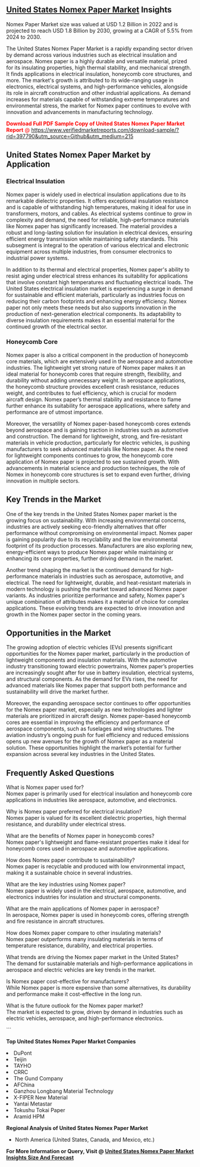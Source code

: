 <h2><a href="https://www.verifiedmarketreports.com/download-sample/?rid=397790&amp;utm_source=Github&amp;utm_medium=215" target="_blank">United States Nomex Paper Market</a> Insights</h2><p>Nomex Paper Market size was valued at USD 1.2 Billion in 2022 and is projected to reach USD 1.8 Billion by 2030, growing at a CAGR of 5.5% from 2024 to 2030.</p><p> <p>The United States Nomex Paper Market is a rapidly expanding sector driven by demand across various industries such as electrical insulation and aerospace. Nomex paper is a highly durable and versatile material, prized for its insulating properties, high thermal stability, and mechanical strength. It finds applications in electrical insulation, honeycomb core structures, and more. The market's growth is attributed to its wide-ranging usage in electronics, electrical systems, and high-performance vehicles, alongside its role in aircraft construction and other industrial applications. As demand increases for materials capable of withstanding extreme temperatures and environmental stress, the market for Nomex paper continues to evolve with innovation and advancements in manufacturing technology. <p><span class=""><span style="color: #ff0000;"><strong>Download Full PDF Sample Copy of United States Nomex Paper Market Report</strong> @ </span><a href="https://www.verifiedmarketreports.com/download-sample/?rid=397790&amp;utm_source=Github&amp;utm_medium=215" target="_blank">https://www.verifiedmarketreports.com/download-sample/?rid=397790&amp;utm_source=Github&amp;utm_medium=215</a></span></p></p> <h2>United States Nomex Paper Market by Application</h2> <h3>Electrical Insulation</h3> <p>Nomex paper is widely used in electrical insulation applications due to its remarkable dielectric properties. It offers exceptional insulation resistance and is capable of withstanding high temperatures, making it ideal for use in transformers, motors, and cables. As electrical systems continue to grow in complexity and demand, the need for reliable, high-performance materials like Nomex paper has significantly increased. The material provides a robust and long-lasting solution for insulation in electrical devices, ensuring efficient energy transmission while maintaining safety standards. This subsegment is integral to the operation of various electrical and electronic equipment across multiple industries, from consumer electronics to industrial power systems.</p> <p>In addition to its thermal and electrical properties, Nomex paper's ability to resist aging under electrical stress enhances its suitability for applications that involve constant high temperatures and fluctuating electrical loads. The United States electrical insulation market is experiencing a surge in demand for sustainable and efficient materials, particularly as industries focus on reducing their carbon footprints and enhancing energy efficiency. Nomex paper not only meets these needs but also supports innovation in the production of next-generation electrical components. Its adaptability to diverse insulation requirements makes it an essential material for the continued growth of the electrical sector.</p> <h3>Honeycomb Core</h3> <p>Nomex paper is also a critical component in the production of honeycomb core materials, which are extensively used in the aerospace and automotive industries. The lightweight yet strong nature of Nomex paper makes it an ideal material for honeycomb cores that require strength, flexibility, and durability without adding unnecessary weight. In aerospace applications, the honeycomb structure provides excellent crash resistance, reduces weight, and contributes to fuel efficiency, which is crucial for modern aircraft design. Nomex paper’s thermal stability and resistance to flame further enhance its suitability for aerospace applications, where safety and performance are of utmost importance.</p> <p>Moreover, the versatility of Nomex paper-based honeycomb cores extends beyond aerospace and is gaining traction in industries such as automotive and construction. The demand for lightweight, strong, and fire-resistant materials in vehicle production, particularly for electric vehicles, is pushing manufacturers to seek advanced materials like Nomex paper. As the need for lightweight components continues to grow, the honeycomb core application of Nomex paper is projected to see sustained growth. With advancements in material science and production techniques, the role of Nomex in honeycomb core structures is set to expand even further, driving innovation in multiple sectors.</p> <h2>Key Trends in the Market</h2> <p>One of the key trends in the United States Nomex paper market is the growing focus on sustainability. With increasing environmental concerns, industries are actively seeking eco-friendly alternatives that offer performance without compromising on environmental impact. Nomex paper is gaining popularity due to its recyclability and the low environmental footprint of its production processes. Manufacturers are also exploring new, energy-efficient ways to produce Nomex paper while maintaining or enhancing its core properties, further driving demand in the market.</p> <p>Another trend shaping the market is the continued demand for high-performance materials in industries such as aerospace, automotive, and electrical. The need for lightweight, durable, and heat-resistant materials in modern technology is pushing the market toward advanced Nomex paper variants. As industries prioritize performance and safety, Nomex paper's unique combination of attributes makes it a material of choice for complex applications. These evolving trends are expected to drive innovation and growth in the Nomex paper sector in the coming years.</p> <h2>Opportunities in the Market</h2> <p>The growing adoption of electric vehicles (EVs) presents significant opportunities for the Nomex paper market, particularly in the production of lightweight components and insulation materials. With the automotive industry transitioning toward electric powertrains, Nomex paper’s properties are increasingly sought after for use in battery insulation, electrical systems, and structural components. As the demand for EVs rises, the need for advanced materials like Nomex paper that support both performance and sustainability will drive the market further.</p> <p>Moreover, the expanding aerospace sector continues to offer opportunities for the Nomex paper market, especially as new technologies and lighter materials are prioritized in aircraft design. Nomex paper-based honeycomb cores are essential in improving the efficiency and performance of aerospace components, such as fuselages and wing structures. The aviation industry’s ongoing push for fuel efficiency and reduced emissions opens up new avenues for the growth of Nomex paper as a material solution. These opportunities highlight the market’s potential for further expansion across several key industries in the United States.</p> <h2>Frequently Asked Questions</h2> <p>What is Nomex paper used for? <br>Nomex paper is primarily used for electrical insulation and honeycomb core applications in industries like aerospace, automotive, and electronics.</p> <p>Why is Nomex paper preferred for electrical insulation? <br>Nomex paper is valued for its excellent dielectric properties, high thermal resistance, and durability under electrical stress.</p> <p>What are the benefits of Nomex paper in honeycomb cores? <br>Nomex paper's lightweight and flame-resistant properties make it ideal for honeycomb cores used in aerospace and automotive applications.</p> <p>How does Nomex paper contribute to sustainability? <br>Nomex paper is recyclable and produced with low environmental impact, making it a sustainable choice in several industries.</p> <p>What are the key industries using Nomex paper? <br>Nomex paper is widely used in the electrical, aerospace, automotive, and electronics industries for insulation and structural components.</p> <p>What are the main applications of Nomex paper in aerospace? <br>In aerospace, Nomex paper is used in honeycomb cores, offering strength and fire resistance in aircraft structures.</p> <p>How does Nomex paper compare to other insulating materials? <br>Nomex paper outperforms many insulating materials in terms of temperature resistance, durability, and electrical properties.</p> <p>What trends are driving the Nomex paper market in the United States? <br>The demand for sustainable materials and high-performance applications in aerospace and electric vehicles are key trends in the market.</p> <p>Is Nomex paper cost-effective for manufacturers? <br>While Nomex paper is more expensive than some alternatives, its durability and performance make it cost-effective in the long run.</p> <p>What is the future outlook for the Nomex paper market? <br>The market is expected to grow, driven by demand in industries such as electric vehicles, aerospace, and high-performance electronics.</p> ```</p><p><strong>Top United States Nomex Paper Market Companies</strong></p><div data-test-id=""><p><li>DuPont</li><li> Teijin</li><li> TAYHO</li><li> CRRC</li><li> The Gund Company</li><li> AFChina</li><li> Ganzhou Longbang Material Technology</li><li> X-FIPER New Material</li><li> Yantai Metastar</li><li> Tokushu Tokai Paper</li><li> Aramid HPM</li></p><div><strong>Regional Analysis of&nbsp;United States Nomex Paper Market</strong></div><ul><li dir="ltr"><p dir="ltr">North America&nbsp;(United States, Canada, and Mexico, etc.)</p></li></ul><p><strong>For More Information or Query, Visit @&nbsp;</strong><strong><a href="https://www.verifiedmarketreports.com/product/nomex-paper-market/?utm_source=Github&amp;utm_medium=215" target="_blank">United States Nomex Paper Market Insights Size And Forecast</a></strong></p></div>
